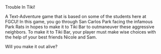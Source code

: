 Trouble In Tiki!

A Text-Adventure game that is based on some of the students here at FGCU! In this game, you go through San Carlos Park facing the infamous Park Rats in hopes to make it to
Tiki Bar to outmaneuver these aggressive neighbors. To make it to Tiki Bar, your player must make wise choices with the help of your best friends Nicole and Sam. 

Will you make it out alive?
